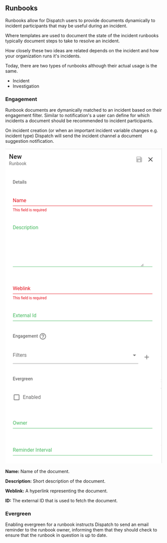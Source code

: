 ## Runbooks

Runbooks allow for Dispatch users to provide documents dynamically to incident participants that may be useful during an incident.

Where templates are used to document the state of the incident runbooks typically document steps to take to resolve an incident.

How closely these two ideas are related depends on the incident and how your organization runs it's incidents.

Today, there are two types of runbooks although their actual usage is the same.

- Incident
- Investigation

### Engagement

Runbook documents are dymanically matched to an incident based on their engagement filter. Similar to notification's a user can define for which incidents a document should be recommended to incident participants.

On incident creation (or when an important incident variable changes e.g. incident type) Dispatch will send the incident channel a document suggestion notification.

![](../../../.gitbook/assets/admin-ui-create-edit-runbook.png)

**Name:** Name of the document.

**Description:** Short description of the document.

**Weblink:** A hyperlink representing the document.

**ID:** The external ID that is used to fetch the document.

### Evergreen

Enabling evergreen for a runbook instructs Dispatch to send an email reminder to the runbook owner, informing them that they should check to ensure that the runbook in question is up to date.
